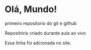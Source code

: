 # Olá, Mundo!
 primeiro repositorio do git e github

Repositório criado durante aula ao vivo

Essa linha foi adcionada no site.

